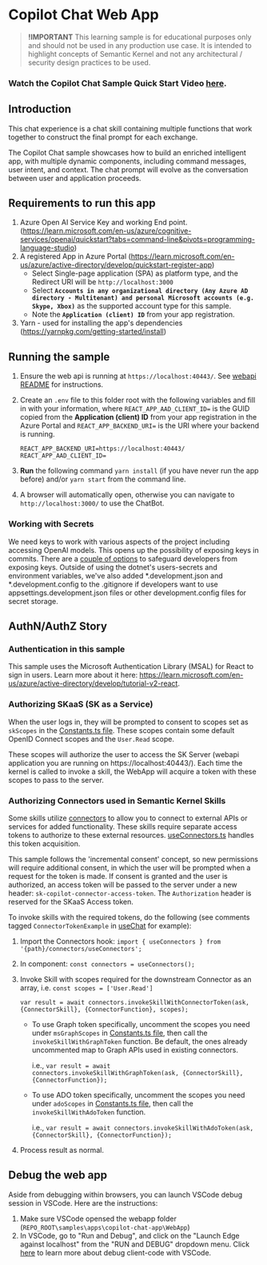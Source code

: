 # Copilot Chat Web App

> **!IMPORTANT**
> This learning sample is for educational purposes only and should not be used in any
> production use case. It is intended to highlight concepts of Semantic Kernel and not
> any architectural / security design practices to be used.

### Watch the Copilot Chat Sample Quick Start Video [here](https://aka.ms/SK-Copilotchat-video).

## Introduction

This chat experience is a chat skill containing multiple functions that work together
to construct the final prompt for each exchange.

The Copilot Chat sample showcases how to build an enriched intelligent app, with
multiple dynamic components, including command messages, user intent, and context.
The chat prompt will evolve as the conversation between user and application proceeds.

## Requirements to run this app

1. Azure Open AI Service Key and working End point. (https://learn.microsoft.com/en-us/azure/cognitive-services/openai/quickstart?tabs=command-line&pivots=programming-language-studio)
2. A registered App in Azure Portal (https://learn.microsoft.com/en-us/azure/active-directory/develop/quickstart-register-app)
   - Select Single-page application (SPA) as platform type, and the Redirect URI will be `http://localhost:3000`
   - Select **`Accounts in any organizational directory (Any Azure AD directory - Multitenant)
     and personal Microsoft accounts (e.g. Skype, Xbox)`** as the supported account
     type for this sample.
   - Note the **`Application (client) ID`** from your app registration.
3. Yarn - used for installing the app's dependencies (https://yarnpkg.com/getting-started/install)

## Running the sample

1. Ensure the web api is running at `https://localhost:40443/`. See
   [webapi README](../webapi/README.md) for instructions.
2. Create an `.env` file to this folder root with the following variables and fill
   in with your information, where
   `REACT_APP_AAD_CLIENT_ID=` is the GUID copied from the **Application (client) ID**
   from your app registration in the Azure Portal and
   `REACT_APP_BACKEND_URI=` is the URI where your backend is running.

   ```
   REACT_APP_BACKEND_URI=https://localhost:40443/
   REACT_APP_AAD_CLIENT_ID=
   ```

3. **Run** the following command `yarn install` (if you have never run the app before)
   and/or `yarn start` from the command line.
4. A browser will automatically open, otherwise you can navigate to `http://localhost:3000/`
   to use the ChatBot.

### Working with Secrets

We need keys to work with various aspects of the project including accessing OpenAI
models. This opens up the possibility of exposing keys in commits. There are a
[couple of options](https://learn.microsoft.com/en-us/aspnet/core/security/app-secrets?view=aspnetcore-7.0&tabs=windows)
to safeguard developers from exposing keys. Outside of using the dotnet's users-secrets
and environment variables, we've also added *.development.json and *.development.config
to the .gitignore if developers want to use appsettings.development.json files or
other development.config files for secret storage.

## AuthN/AuthZ Story
### Authentication in this sample

This sample uses the Microsoft Authentication Library (MSAL) for React to sign in
users. Learn more about it here: https://learn.microsoft.com/en-us/azure/active-directory/develop/tutorial-v2-react.

### Authorizing SKaaS (SK as a Service)
When the user logs in, they will be prompted to consent to scopes set as `skScopes`
in the [Constants.ts file](./src/Constants.ts). These scopes contain some default
OpenID Connect scopes and the `User.Read` scope.

These scopes will authorize the user to access the SK Server (webapi application
you are running on https://localhost:40443/). Each time the kernel is called to
invoke a skill, the WebApp will acquire a token with these scopes to pass to the server.


### Authorizing Connectors used in Semantic Kernel Skills
Some skills utilize [connectors](https://learn.microsoft.com/en-us/semantic-kernel/concepts-sk/connectors)
to allow you to connect to external APIs or services for added functionality. These
skills require separate access tokens to authorize to these external resources.
[useConnectors.ts](./src/libs/connectors/useConnectors.ts) handles this token acquisition.

This sample follows the 'incremental consent' concept, so new permissions will require
additional consent, in which the user will be prompted when a request for the token
is made. If consent is granted and the user is authorized, an access token will be
passed to the server under a new header: `sk-copilot-connector-access-token`.
The `Authorization` header is reserved for the SKaaS Access token.

To invoke skills with the required tokens, do the following (see comments tagged
`ConnectorTokenExample` in [useChat](./src/libs/useChat.ts) for example):

1. Import the Connectors hook: `import { useConnectors } from '{path}/connectors/useConnectors';`
2. In component: `const connectors = useConnectors();`
3. Invoke Skill with scopes required for the downstream Connector as an array, i.e. `const scopes = ['User.Read']`

   `var result = await connectors.invokeSkillWithConnectorToken(ask, {ConnectorSkill}, {ConnectorFunction}, scopes);`

      - To use Graph token specifically, uncomment the scopes you need under `msGraphScopes`
        in [Constants.ts file](./src/Constants.ts), then call the `invokeSkillWithGraphToken`
        function. Be default, the ones already uncommented map to Graph APIs used in existing connectors.
      
        i.e., `var result = await connectors.invokeSkillWithGraphToken(ask, {ConnectorSkill}, {ConnectorFunction});`

      - To use ADO token specifically, uncomment the scopes you need under `adoScopes`
        in [Constants.ts file](./src/Constants.ts), then call the `invokeSkillWithAdoToken`
        function.
      
        i.e., `var result = await connectors.invokeSkillWithAdoToken(ask, {ConnectorSkill}, {ConnectorFunction});`
4. Process result as normal.

## Debug the web app
Aside from debugging within browsers, you can launch VSCode debug session in VSCode. Here are the instructions:
1. Make sure VSCode opensed the webapp folder (`REPO_ROOT\samples\apps\copilot-chat-app\WebApp`)
2. In VSCode, go to "Run and Debug", and click on the "Launch Edge against localhost" from the "RUN and DEBUG" dropdown menu. Click [here](https://code.visualstudio.com/docs/typescript/typescript-debugging) to learn more about debug client-code with VSCode.